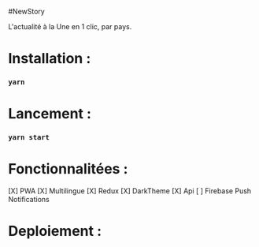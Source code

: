 #NewStory

L'actualité à la Une en 1 clic, par pays.

# Installation :

### `yarn`


# Lancement :

### `yarn start`


# Fonctionnalitées :


[X] PWA
[X] Multilingue
[X] Redux
[X] DarkTheme
[X] Api
[ ] Firebase Push Notifications

# Deploiement :

